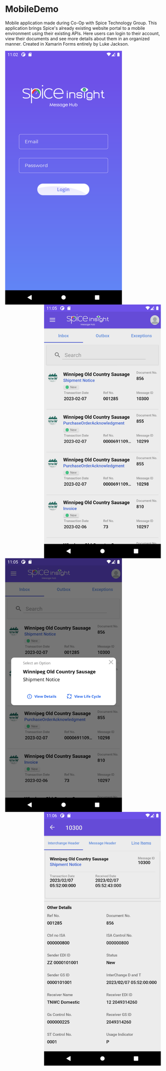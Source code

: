 # MobileDemo
Mobile application made during Co-Op with Spice Technology Group. This application brings Spice's already existing website portal to a mobile environment using their 
existing APIs. Here users can login to their account, view their documents and see more details about them in an organized manner. Created in Xamarin Forms entirely by 
Luke Jackson.

<div class="row">
  <div class="column">
    <img src="appSamples/Screenshot_1675958533.png" align="left" height="819" width="378" >
  </div>
  <div class="column">
    <img src="appSamples/Screenshot_1675958734.png" align="right" height="819" width="378" >
  </div>
</div>
<div class="row">
  <div class="column">
    <img src="appSamples/Screenshot_1675958746.png" align="left" height="819" width="378" >
  </div>
  <div class="column">
    <img src="appSamples/Screenshot_1675958763.png" align="right" height="819" width="378" >
  </div>
</div>
